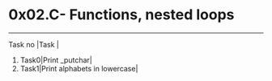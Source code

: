 # 0x02.C- Functions, nested loops
---
Task no	|Task	|
1. Task0|Print _putchar|
1. Task1|Print alphabets in lowercase|

